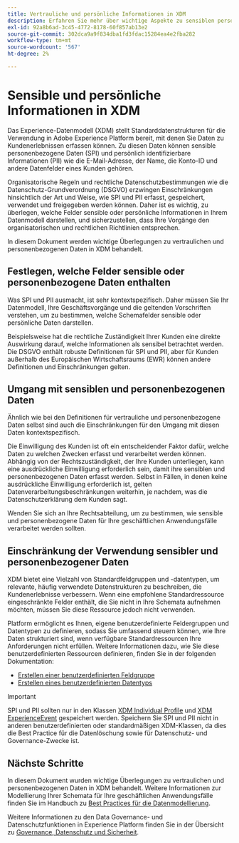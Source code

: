 ```yaml
---
title: Vertrauliche und persönliche Informationen in XDM
description: Erfahren Sie mehr über wichtige Aspekte zu sensiblen personenbezogenen Daten (SPI) und persönlich identifizierbaren Informationen (PII) im Experience-Datenmodell (XDM).
exl-id: 92a8b6ad-3c45-4772-8178-60f857ab13e2
source-git-commit: 302dca9a9f834dba1fd3fdac15284ea4e2fba282
workflow-type: tm+mt
source-wordcount: '567'
ht-degree: 2%

---
```


# Sensible und persönliche Informationen in XDM

Das Experience-Datenmodell (XDM) stellt Standarddatenstrukturen für die Verwendung in Adobe Experience Platform bereit, mit denen Sie Daten zu Kundenerlebnissen erfassen können. Zu diesen Daten können sensible personenbezogene Daten (SPI) und persönlich identifizierbare Informationen (PII) wie die E-Mail-Adresse, der Name, die Konto-ID und andere Datenfelder eines Kunden gehören.

Organisatorische Regeln und rechtliche Datenschutzbestimmungen wie die Datenschutz-Grundverordnung (DSGVO) erzwingen Einschränkungen hinsichtlich der Art und Weise, wie SPI und PII erfasst, gespeichert, verwendet und freigegeben werden können. Daher ist es wichtig, zu überlegen, welche Felder sensible oder persönliche Informationen in Ihrem Datenmodell darstellen, und sicherzustellen, dass Ihre Vorgänge den organisatorischen und rechtlichen Richtlinien entsprechen.

In diesem Dokument werden wichtige Überlegungen zu vertraulichen und personenbezogenen Daten in XDM behandelt.

## Festlegen, welche Felder sensible oder personenbezogene Daten enthalten

Was SPI und PII ausmacht, ist sehr kontextspezifisch. Daher müssen Sie Ihr Datenmodell, Ihre Geschäftsvorgänge und die geltenden Vorschriften verstehen, um zu bestimmen, welche Schemafelder sensible oder persönliche Daten darstellen.

Beispielsweise hat die rechtliche Zuständigkeit Ihrer Kunden eine direkte Auswirkung darauf, welche Informationen als sensibel betrachtet werden. Die DSGVO enthält robuste Definitionen für SPI und PII, aber für Kunden außerhalb des Europäischen Wirtschaftsraums (EWR) können andere Definitionen und Einschränkungen gelten.

## Umgang mit sensiblen und personenbezogenen Daten

Ähnlich wie bei den Definitionen für vertrauliche und personenbezogene Daten selbst sind auch die Einschränkungen für den Umgang mit diesen Daten kontextspezifisch.

Die Einwilligung des Kunden ist oft ein entscheidender Faktor dafür, welche Daten zu welchen Zwecken erfasst und verarbeitet werden können. Abhängig von der Rechtszuständigkeit, der Ihre Kunden unterliegen, kann eine ausdrückliche Einwilligung erforderlich sein, damit ihre sensiblen und personenbezogenen Daten erfasst werden. Selbst in Fällen, in denen keine ausdrückliche Einwilligung erforderlich ist, gelten Datenverarbeitungsbeschränkungen weiterhin, je nachdem, was die Datenschutzerklärung dem Kunden sagt.

Wenden Sie sich an Ihre Rechtsabteilung, um zu bestimmen, wie sensible und personenbezogene Daten für Ihre geschäftlichen Anwendungsfälle verarbeitet werden sollten.

## Einschränkung der Verwendung sensibler und personenbezogener Daten

XDM bietet eine Vielzahl von Standardfeldgruppen und -datentypen, um relevante, häufig verwendete Datenstrukturen zu beschreiben, die Kundenerlebnisse verbessern. Wenn eine empfohlene Standardressource eingeschränkte Felder enthält, die Sie nicht in Ihre Schemata aufnehmen möchten, müssen Sie diese Ressource jedoch nicht verwenden.

Platform ermöglicht es Ihnen, eigene benutzerdefinierte Feldergruppen und Datentypen zu definieren, sodass Sie umfassend steuern können, wie Ihre Daten strukturiert sind, wenn verfügbare Standardressourcen Ihre Anforderungen nicht erfüllen. Weitere Informationen dazu, wie Sie diese benutzerdefinierten Ressourcen definieren, finden Sie in der folgenden Dokumentation:

* [Erstellen einer benutzerdefinierten Feldgruppe](../ui/resources/field-groups.md#create)
* [Erstellen eines benutzerdefinierten Datentyps](../ui/resources/data-types.md#create)

<!-- (To include once features are available)
* Marking fields as sensitive
* Remove fields from standard field groups pre-ingestion
* Deprecate fields post-ingestion
-->

>[!IMPORTANT]
>
>SPI und PII sollten nur in den Klassen [XDM Individual Profile](../classes/individual-profile.md) und [XDM ExperienceEvent](../classes/experienceevent.md) gespeichert werden. Speichern Sie SPI und PII nicht in anderen benutzerdefinierten oder standardmäßigen XDM-Klassen, da dies die Best Practice für die Datenlöschung sowie für Datenschutz- und Governance-Zwecke ist.

## Nächste Schritte

In diesem Dokument wurden wichtige Überlegungen zu vertraulichen und personenbezogenen Daten in XDM behandelt. Weitere Informationen zur Modellierung Ihrer Schemata für Ihre geschäftlichen Anwendungsfälle finden Sie im Handbuch zu [Best Practices für die Datenmodellierung](./best-practices.md).

Weitere Informationen zu den Data Governance- und Datenschutzfunktionen in Experience Platform finden Sie in der Übersicht zu [Governance, Datenschutz und Sicherheit](../../landing/governance-privacy-security/overview.md).
